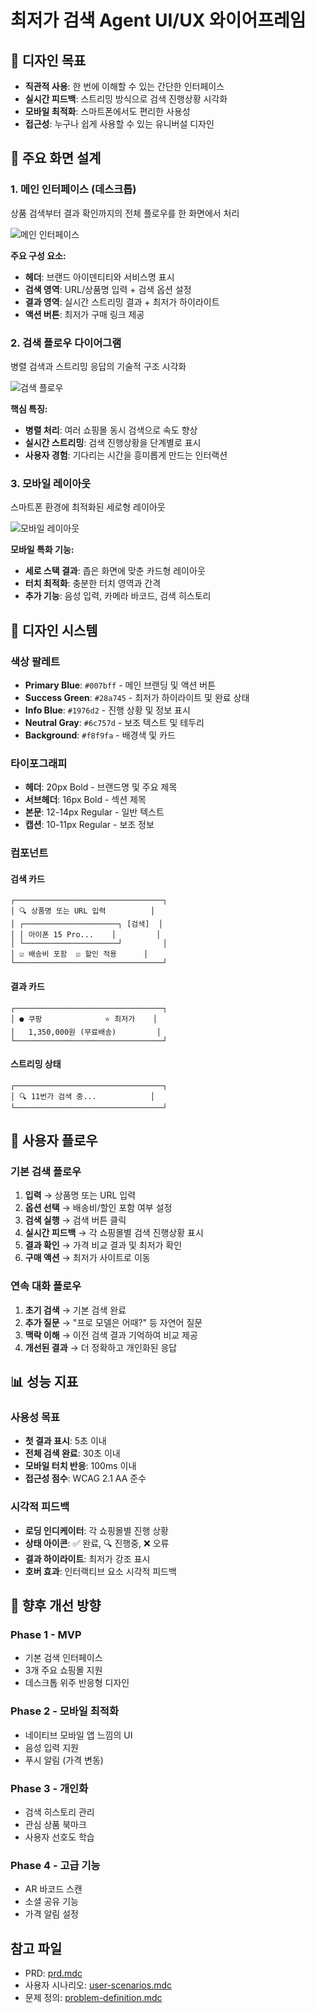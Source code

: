 # 최저가 검색 Agent UI/UX 와이어프레임

## 🎯 디자인 목표
- **직관적 사용**: 한 번에 이해할 수 있는 간단한 인터페이스
- **실시간 피드백**: 스트리밍 방식으로 검색 진행상황 시각화
- **모바일 최적화**: 스마트폰에서도 편리한 사용성
- **접근성**: 누구나 쉽게 사용할 수 있는 유니버설 디자인

## 📱 주요 화면 설계

### 1. 메인 인터페이스 (데스크톱)
상품 검색부터 결과 확인까지의 전체 플로우를 한 화면에서 처리

![메인 인터페이스](main-interface.svg)

**주요 구성 요소:**
- **헤더**: 브랜드 아이덴티티와 서비스명 표시
- **검색 영역**: URL/상품명 입력 + 검색 옵션 설정
- **결과 영역**: 실시간 스트리밍 결과 + 최저가 하이라이트
- **액션 버튼**: 최저가 구매 링크 제공

### 2. 검색 플로우 다이어그램
병렬 검색과 스트리밍 응답의 기술적 구조 시각화

![검색 플로우](search-flow.svg)

**핵심 특징:**
- **병렬 처리**: 여러 쇼핑몰 동시 검색으로 속도 향상
- **실시간 스트리밍**: 검색 진행상황을 단계별로 표시
- **사용자 경험**: 기다리는 시간을 흥미롭게 만드는 인터랙션

### 3. 모바일 레이아웃
스마트폰 환경에 최적화된 세로형 레이아웃

![모바일 레이아웃](mobile-layout.svg)

**모바일 특화 기능:**
- **세로 스택 결과**: 좁은 화면에 맞춘 카드형 레이아웃
- **터치 최적화**: 충분한 터치 영역과 간격
- **추가 기능**: 음성 입력, 카메라 바코드, 검색 히스토리

## 🎨 디자인 시스템

### 색상 팔레트
- **Primary Blue**: `#007bff` - 메인 브랜딩 및 액션 버튼
- **Success Green**: `#28a745` - 최저가 하이라이트 및 완료 상태
- **Info Blue**: `#1976d2` - 진행 상황 및 정보 표시
- **Neutral Gray**: `#6c757d` - 보조 텍스트 및 테두리
- **Background**: `#f8f9fa` - 배경색 및 카드

### 타이포그래피
- **헤더**: 20px Bold - 브랜드명 및 주요 제목
- **서브헤더**: 16px Bold - 섹션 제목
- **본문**: 12-14px Regular - 일반 텍스트
- **캡션**: 10-11px Regular - 보조 정보

### 컴포넌트

#### 검색 카드
```
┌─────────────────────────────────┐
│ 🔍 상품명 또는 URL 입력          │
│ ┌─────────────────────┐ [검색]  │
│ │ 아이폰 15 Pro...    │         │
│ └─────────────────────┘         │
│ ☑ 배송비 포함  ☑ 할인 적용      │
└─────────────────────────────────┘
```

#### 결과 카드
```
┌─────────────────────────────────┐
│ ● 쿠팡              ⭐ 최저가    │
│   1,350,000원 (무료배송)         │
└─────────────────────────────────┘
```

#### 스트리밍 상태
```
┌─────────────────────────────────┐
│ 🔍 11번가 검색 중...            │
└─────────────────────────────────┘
```

## 🔄 사용자 플로우

### 기본 검색 플로우
1. **입력** → 상품명 또는 URL 입력
2. **옵션 선택** → 배송비/할인 포함 여부 설정
3. **검색 실행** → 검색 버튼 클릭
4. **실시간 피드백** → 각 쇼핑몰별 검색 진행상황 표시
5. **결과 확인** → 가격 비교 결과 및 최저가 확인
6. **구매 액션** → 최저가 사이트로 이동

### 연속 대화 플로우
1. **초기 검색** → 기본 검색 완료
2. **추가 질문** → "프로 모델은 어때?" 등 자연어 질문
3. **맥락 이해** → 이전 검색 결과 기억하여 비교 제공
4. **개선된 결과** → 더 정확하고 개인화된 응답

## 📊 성능 지표

### 사용성 목표
- **첫 결과 표시**: 5초 이내
- **전체 검색 완료**: 30초 이내  
- **모바일 터치 반응**: 100ms 이내
- **접근성 점수**: WCAG 2.1 AA 준수

### 시각적 피드백
- **로딩 인디케이터**: 각 쇼핑몰별 진행 상황
- **상태 아이콘**: ✅ 완료, 🔍 진행중, ❌ 오류
- **결과 하이라이트**: 최저가 강조 표시
- **호버 효과**: 인터랙티브 요소 시각적 피드백

## 🚀 향후 개선 방향

### Phase 1 - MVP
- 기본 검색 인터페이스
- 3개 주요 쇼핑몰 지원
- 데스크톱 위주 반응형 디자인

### Phase 2 - 모바일 최적화
- 네이티브 모바일 앱 느낌의 UI
- 음성 입력 지원
- 푸시 알림 (가격 변동)

### Phase 3 - 개인화
- 검색 히스토리 관리
- 관심 상품 북마크
- 사용자 선호도 학습

### Phase 4 - 고급 기능
- AR 바코드 스캔
- 소셜 공유 기능
- 가격 알림 설정

## 참고 파일
- PRD: [prd.mdc](../cursor/rules/prd.mdc)
- 사용자 시나리오: [user-scenarios.mdc](../cursor/rules/user-scenarios.mdc)
- 문제 정의: [problem-definition.mdc](../cursor/rules/problem-definition.mdc) 